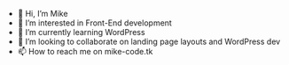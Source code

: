 - 👋 Hi, I’m Mike
- 👀 I’m interested in Front-End development
- 🌱 I’m currently learning WordPress
- 💞️ I’m looking to collaborate on landing page layouts and WordPress dev
- 📫 How to reach me on mike-code.tk

<!---
Mike-codelive/Mike-codelive is a ✨ special ✨ repository because its `README.md` (this file) appears on your GitHub profile.
You can click the Preview link to take a look at your changes.
--->
